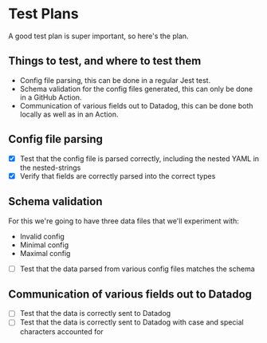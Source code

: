 # Test Plans

A good test plan is super important, so here's the plan.

## Things to test, and where to test them

- Config file parsing, this can be done in a regular Jest test.
- Schema validation for the config files generated, this can only be done in a GitHub Action.
- Communication of various fields out to Datadog, this can be done both locally as well as in an Action.

## Config file parsing

- [x] Test that the config file is parsed correctly, including the nested YAML in the nested-strings
- [x] Verify that fields are correctly parsed into the correct types

## Schema validation

For this we're going to have three data files that we'll experiment with:

- Invalid config
- Minimal config
- Maximal config

- [ ] Test that the data parsed from various config files matches the schema

## Communication of various fields out to Datadog

- [ ] Test that the data is correctly sent to Datadog
- [ ] Test that the data is correctly sent to Datadog with case and special characters accounted for
